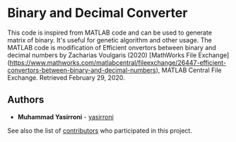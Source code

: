 # Binary and Decimal Converter
This code is inspired from MATLAB code and can be used to generate matrix of binary. It's useful for genetic algorithm and other usage. The MATLAB code is modification of Efficient onvertors between binary and decimal numbers by Zacharias Voulgaris (2020) [MathWorks File Exchange] (https://www.mathworks.com/matlabcentral/fileexchange/26447-efficient-convertors-between-binary-and-decimal-numbers), MATLAB Central File Exchange. Retrieved February 29, 2020.

## Authors
* **Muhammad Yasirroni** - [yasirroni](https://github.com/yasirroni)

See also the list of [contributors](https://github.com/yasirroni/bin-dec-converter/graphs/contributors) who participated in this project.
